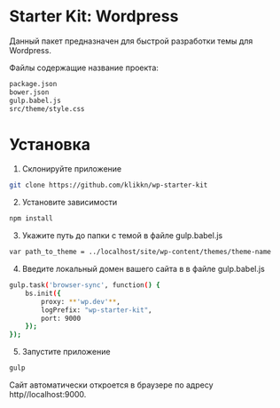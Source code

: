 # Starter Kit: Wordpress

Данный пакет предназначен для быстрой разработки темы для Wordpress.

Файлы содержащие название проекта:

```sh
package.json
bower.json
gulp.babel.js
src/theme/style.css
```

# Установка

1. Склонируйте приложение

```sh
git clone https://github.com/klikkn/wp-starter-kit
```

2. Установите зависимости

```sh
npm install
```

3.  Укажите путь до папки с темой в файле gulp.babel.js

```sh
var path_to_theme = ../localhost/site/wp-content/themes/theme-name
```

4.  Введите локальный домен вашего сайта в в файле gulp.babel.js

```sh
gulp.task('browser-sync', function() {
    bs.init({
        proxy: **'wp.dev'**,
        logPrefix: "wp-starter-kit",
        port: 9000
    });
});
```

5. Запустите приложение

```sh
gulp
```

Сайт автоматически откроется в браузере по адресу http//localhost:9000.